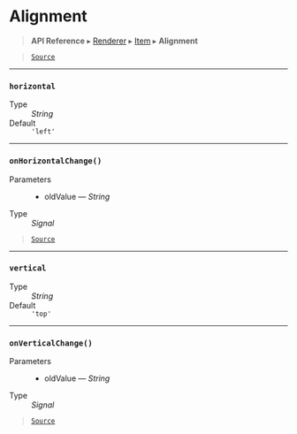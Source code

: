 # Alignment

> **API Reference** ▸ [Renderer](/api/renderer.md) ▸ [Item](/api/renderer-item.md) ▸ **Alignment**

<!-- toc -->

> [`Source`](https:/github.com/Neft-io/neft/blob/f9c128ccb37aa79380c961e878cd76ec9e79c99e/src/renderer/types/basics/item/alignment.litcoffee)


* * * 

### `horizontal`

<dl><dt>Type</dt><dd><i>String</i></dd><dt>Default</dt><dd><code>&#39;left&#39;</code></dd></dl>


* * * 

### `onHorizontalChange()`

<dl><dt>Parameters</dt><dd><ul><li>oldValue — <i>String</i></li></ul></dd><dt>Type</dt><dd><i>Signal</i></dd></dl>


> [`Source`](https:/github.com/Neft-io/neft/blob/f9c128ccb37aa79380c961e878cd76ec9e79c99e/src/renderer/types/basics/item/alignment.litcoffee#signal-alignmentonhorizontalchangestring-oldvalue)


* * * 

### `vertical`

<dl><dt>Type</dt><dd><i>String</i></dd><dt>Default</dt><dd><code>&#39;top&#39;</code></dd></dl>


* * * 

### `onVerticalChange()`

<dl><dt>Parameters</dt><dd><ul><li>oldValue — <i>String</i></li></ul></dd><dt>Type</dt><dd><i>Signal</i></dd></dl>


> [`Source`](https:/github.com/Neft-io/neft/blob/f9c128ccb37aa79380c961e878cd76ec9e79c99e/src/renderer/types/basics/item/alignment.litcoffee#signal-alignmentonverticalchangestring-oldvalue)

